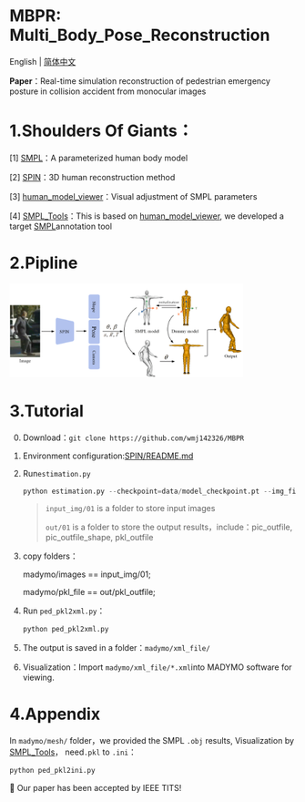 # MBPR: Multi_Body_Pose_Reconstruction
English | [简体中文](README_CN.md)

**Paper**：Real-time simulation reconstruction of pedestrian emergency posture in collision accident from monocular images

# 1.Shoulders Of Giants：

[1] [SMPL](https://smpl.is.tue.mpg.de/)：A parameterized human body model

[2] [SPIN](https://www.seas.upenn.edu/~nkolot/projects/spin/)：3D human reconstruction method

[3] [human_model_viewer](https://github.com/Lemon-XQ/human_model_viewer)：Visual adjustment of SMPL parameters 

[4] [SMPL_Tools](https://github.com/wmj142326/SMPL_Tools)：This is based on [human_model_viewer](https://github.com/Lemon-XQ/human_model_viewer), we developed a target [SMPL](https://smpl.is.tue.mpg.de/)annotation tool

# 2.Pipline

<img src="README.assets/Fig1.png" style="zoom: 40%;" />

# 3.Tutorial

0. Download：`git clone https://github.com/wmj142326/MBPR`

1. Environment configuration:[SPIN/README.md](https://github.com/wmj142326/MBPR/tree/master/SPIN#readme)

2. Run`estimation.py`

   ```python
   python estimation.py --checkpoint=data/model_checkpoint.pt --img_file=input_img/01 --outfile=out/01
   ```
   
   > `input_img/01` is a folder to store input images
   > 
   > `out/01` is a folder to store the output results，include：pic_outfile, pic_outfile_shape, pkl_outfile

3. copy folders：

   madymo/images == input_img/01;

   madymo/pkl_file == out/pkl_outfile;


4. Run `ped_pkl2xml.py`：

   ```python
   python ped_pkl2xml.py
   ```

5. The output is saved in a folder：`madymo/xml_file/`

6.  Visualization：Import `madymo/xml_file/*.xml`into MADYMO software for viewing.

# 4.Appendix

In `madymo/mesh/` folder，we provided the SMPL `.obj` results, Visualization by [SMPL_Tools](https://github.com/wmj142326/SMPL_Tools)， need`.pkl` to `.ini`：
   ```python
python ped_pkl2ini.py
   ```
🎉 Our paper has been accepted by IEEE TITS!